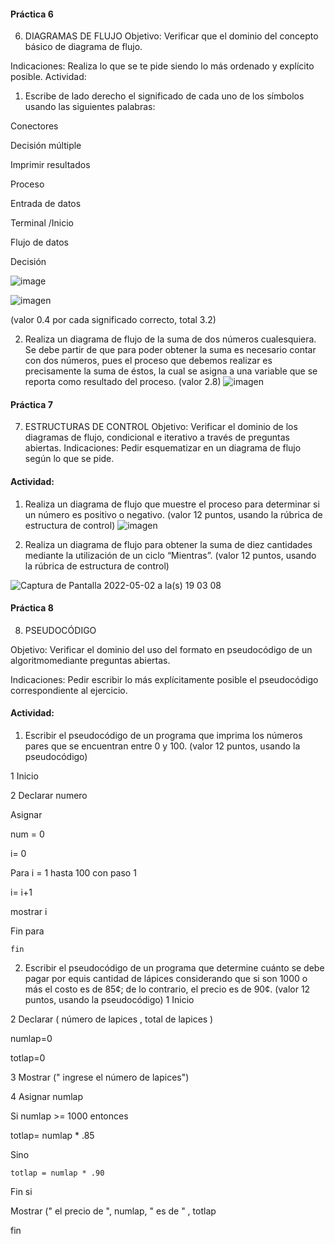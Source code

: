 #### Práctica 6
6. DIAGRAMAS DE FLUJO
Objetivo: Verificar que el dominio del concepto básico de diagrama de flujo.

Indicaciones: Realiza lo que se te pide siendo lo más ordenado y explícito posible.
Actividad:

  1. Escribe de lado derecho el significado de cada uno de los símbolos usando las
  siguientes palabras: 
  
  Conectores
  
  Decisión múltiple
  
  Imprimir resultados
  
  Proceso
  
  Entrada de datos
  
  Terminal /Inicio
  
  Flujo de datos
  
  Decisión
  
  ![image](https://user-images.githubusercontent.com/91554777/160035477-c0f52624-a62c-40d0-b2e2-3dccdd8549e4.png)

  ![imagen](https://user-images.githubusercontent.com/103067169/166001460-37258d79-9978-4afa-9387-47bc6b32f3c6.png)

  (valor 0.4 por cada significado correcto, total 3.2)
  
   2. Realiza un diagrama de flujo de la suma de dos números cualesquiera. Se debe partir de que para poder obtener la suma es necesario contar con dos números, pues el
    proceso que debemos realizar es precisamente la suma de éstos, la cual se asigna a una variable que se reporta como resultado del proceso. (valor 2.8)
    ![imagen](https://user-images.githubusercontent.com/103067169/166003274-08457f24-b509-4d75-aa32-07dd09c17445.png)

    
 #### Práctica 7
7. ESTRUCTURAS DE CONTROL
Objetivo: Verificar el dominio de los diagramas de flujo, condicional e iterativo a través de preguntas abiertas.
Indicaciones: Pedir esquematizar en un diagrama de flujo según lo que se pide.
#### Actividad:
  1. Realiza un diagrama de flujo que muestre el proceso para determinar si un número es positivo o negativo. (valor 12 puntos, usando la rúbrica de estructura de control)
![imagen](https://user-images.githubusercontent.com/103067169/166005888-4a543581-a84c-4c52-b561-24359e000238.png)


2. Realiza un diagrama de flujo para obtener la suma de diez cantidades mediante la utilización de un ciclo “Mientras”. (valor 12 puntos, usando la rúbrica de estructura de
control)

![Captura de Pantalla 2022-05-02 a la(s) 19 03 08](https://user-images.githubusercontent.com/103067169/166345123-ff5eb454-acc2-4296-990b-58a3a4868a96.png)

#### Práctica 8
8. PSEUDOCÓDIGO

Objetivo: Verificar el dominio del uso del formato en pseudocódigo de un algoritmomediante preguntas abiertas.

Indicaciones: Pedir escribir lo más explícitamente posible el pseudocódigo correspondiente al ejercicio.

#### Actividad:

  1. Escribir el pseudocódigo de un programa que imprima los números pares que se encuentran entre 0 y 100. (valor 12 puntos, usando la pseudocódigo)
  
  1 Inicio
  
  2 Declarar  numero 
  
  Asignar
  
   num = 0 
   
   i= 0 
   
   Para i = 1 hasta 100 con paso 1
   
   i= i+1
   
   mostrar i  
   
   Fin para
   
    fin 
 
 2. Escribir el pseudocódigo de un programa que determine cuánto se debe pagar por equis cantidad de lápices considerando que si son 1000 o más el costo es de 85¢; de lo
contrario, el precio es de 90¢. (valor 12 puntos, usando la pseudocódigo)
1 Inicio 

2 Declarar ( número de lapices , total de lapices )

numlap=0

totlap=0

3 Mostrar (" ingrese el número de lapices")

4 Asignar numlap

Si numlap >= 1000 entonces

   totlap= numlap * .85
   
Sino 

    totlap = numlap * .90
    
 Fin si
 
 Mostrar (" el precio de ", numlap, " es de " , totlap
 
 fin




